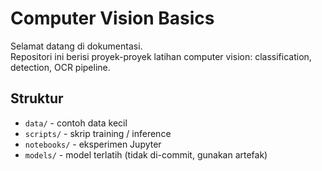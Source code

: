 # Computer Vision Basics

Selamat datang di dokumentasi.  
Repositori ini berisi proyek-proyek latihan computer vision: classification, detection, OCR pipeline.

## Struktur
- `data/` - contoh data kecil
- `scripts/` - skrip training / inference
- `notebooks/` - eksperimen Jupyter
- `models/` - model terlatih (tidak di-commit, gunakan artefak)
